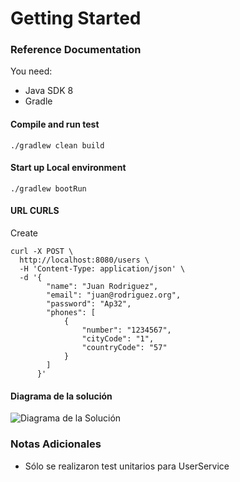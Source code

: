 # Getting Started

### Reference Documentation
You need:
* Java SDK 8
* Gradle

#### Compile and run test
```./gradlew clean build```

#### Start up Local environment
```./gradlew bootRun```

#### URL CURLS


Create
```
curl -X POST \
  http://localhost:8080/users \
  -H 'Content-Type: application/json' \
  -d '{
      	"name": "Juan Rodriguez",
      	"email": "juan@rodriguez.org",
      	"password": "Ap32",
      	"phones": [
      		{
      			"number": "1234567",
      			"cityCode": "1",
      			"countryCode": "57"
      		}
      	]
      }'
```
#### Diagrama de la solución
![Diagrama de la Solución](./diagrama.png)

### Notas Adicionales
* Sólo se realizaron test unitarios para UserService